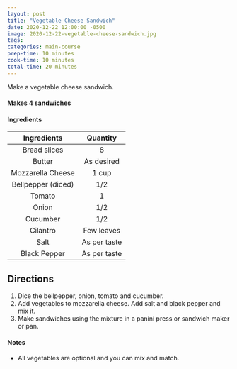 ```yaml
---
layout: post
title: "Vegetable Cheese Sandwich"
date: 2020-12-22 12:00:00 -0500
image: 2020-12-22-vegetable-cheese-sandwich.jpg
tags: 
categories: main-course
prep-time: 10 minutes
cook-time: 10 minutes
total-time: 20 minutes
---
```


Make a vegetable cheese sandwich.

#### Makes 4 sandwiches

#### Ingredients

|     Ingredients    |   Quantity   |
|:------------------:|:------------:|
|    Bread slices    |       8      |
|       Butter       |  As desired  |
|  Mozzarella Cheese |     1 cup    |
| Bellpepper (diced) |      1/2     |
|       Tomato       |       1      |
|        Onion       |      1/2     |
|      Cucumber      |      1/2     |
|      Cilantro      |  Few leaves  |
|        Salt        | As per taste |
|    Black Pepper    | As per taste |

## Directions

1. Dice the bellpepper, onion, tomato and cucumber. 
2. Add vegetables to mozzarella cheese. Add salt and black pepper and mix it.
3. Make sandwiches using the mixture in a panini press or sandwich maker or pan.

#### Notes

* All vegetables are optional and you can mix and match.